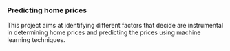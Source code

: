 ### Predicting home prices

This project aims at identifying different factors that decide are instrumental in determining home prices and predicting the prices using machine learning techniques.
